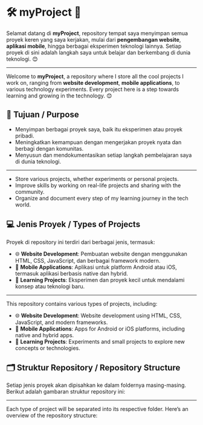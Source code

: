 # 🛠️ myProject 🚀

Selamat datang di **myProject**, repository tempat saya menyimpan semua proyek keren yang saya kerjakan, mulai dari **pengembangan website**, **aplikasi mobile**, hingga berbagai eksperimen teknologi lainnya. Setiap proyek di sini adalah langkah saya untuk belajar dan berkembang di dunia teknologi. 😊

---

Welcome to **myProject**, a repository where I store all the cool projects I work on, ranging from **website development**, **mobile applications**, to various technology experiments. Every project here is a step towards learning and growing in the technology. 😊

## 🎯 Tujuan / Purpose

- Menyimpan berbagai proyek saya, baik itu eksperimen atau proyek pribadi.
- Meningkatkan kemampuan dengan mengerjakan proyek nyata dan berbagi dengan komunitas.
- Menyusun dan mendokumentasikan setiap langkah pembelajaran saya di dunia teknologi.

---

- Store various projects, whether experiments or personal projects.
- Improve skills by working on real-life projects and sharing with the community.
- Organize and document every step of my learning journey in the tech world.

## 💻 Jenis Proyek / Types of Projects

Proyek di repository ini terdiri dari berbagai jenis, termasuk:
- 🌐 **Website Development**: Pembuatan website dengan menggunakan HTML, CSS, JavaScript, dan berbagai framework modern.
- 📱 **Mobile Applications**: Aplikasi untuk platform Android atau iOS, termasuk aplikasi berbasis native dan hybrid.
- 🔬 **Learning Projects**: Eksperimen dan proyek kecil untuk mendalami konsep atau teknologi baru.

---

This repository contains various types of projects, including:
- 🌐 **Website Development**: Website development using HTML, CSS, JavaScript, and modern frameworks.
- 📱 **Mobile Applications**: Apps for Android or iOS platforms, including native and hybrid apps.
- 🔬 **Learning Projects**: Experiments and small projects to explore new concepts or technologies.

## 🗂️ Struktur Repository / Repository Structure

Setiap jenis proyek akan dipisahkan ke dalam foldernya masing-masing. Berikut adalah gambaran struktur repository ini:

---

Each type of project will be separated into its respective folder. Here’s an overview of the repository structure:

